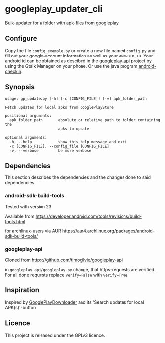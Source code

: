 # googleplay_updater_cli
Bulk-updater for a folder with apk-files from googleplay

## Configure
Copy the file `config_example.py` or create a new file named `config.py` and fill out your google-account information as well as your `ANDROID_ID`. Your android id can be obtained as descibed in the [googleplay-api](https://github.com/timogilvie/googleplay-api#requirements) project by using the Gtalk Manager on your phone. Or use the java program [android-checkin](https://github.com/nviennot/android-checkin).

## Synopsis
```
usage: gp_update.py [-h] [-c [CONFIG_FILE]] [-v] apk_folder_path

Fetch updates for local apks from GooglePlayStore

positional arguments:
  apk_folder_path       absolute or relative path to folder containing the
                        apks to update

optional arguments:
  -h, --help            show this help message and exit
  -c [CONFIG_FILE], --config_file [CONFIG_FILE]
  -v, --verbose         be more verbose
```

## Dependencies
This section describes the dependencies and the changes done to said dependencies.

### android-sdk-build-tools
Tested with version 23

Available from https://developer.android.com/tools/revisions/build-tools.html

for archlinux-users via AUR https://aur4.archlinux.org/packages/android-sdk-build-tools/

### googleplay-api
Cloned from https://github.com/timogilvie/googleplay-api

in `googleplay_api/googleplay.py` change, that https-requests are verified. For all done requests replace `verify=False` with `verify=True`


## Inspiration

Inspired by [GooglePlayDownloader](http://codingteam.net/project/googleplaydownloader) and its 'Search updates for local APK(s)'-button 

## Licence
This project is released under the GPLv3 licence.


